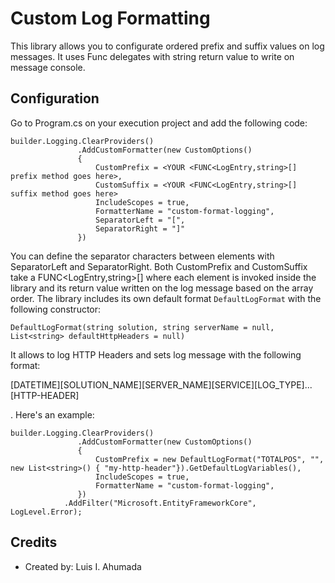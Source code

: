 
# Custom Log Formatting

This library allows you to configurate ordered prefix and suffix values on log messages. It uses Func delegates with string return value to write on message console.

## Configuration

Go to Program.cs on your execution project and add the following code:
```
builder.Logging.ClearProviders()
               .AddCustomFormatter(new CustomOptions()
               {
                   CustomPrefix = <YOUR <FUNC<LogEntry,string>[] prefix method goes here>,
                   CustomSuffix = <YOUR <FUNC<LogEntry,string>[] suffix method goes here>
                   IncludeScopes = true,
                   FormatterName = "custom-format-logging",
                   SeparatorLeft = "[",
                   SeparatorRight = "]"
               })
```
You can define the separator characters between elements with SeparatorLeft and SeparatorRight.
Both CustomPrefix and CustomSuffix take a FUNC<LogEntry,string>[] where each element is invoked inside the library and its return value written on the log message based on the array order. The library includes its own default format ```DefaultLogFormat``` with the following constructor:


 ```DefaultLogFormat(string solution, string serverName = null, List<string> defaultHttpHeaders = null)```

 It allows to log HTTP Headers and sets log message with the following format:

 [DATETIME][SOLUTION_NAME][SERVER_NAME][SERVICE][LOG_TYPE]...[HTTP-HEADER]

. Here's an example:

```
builder.Logging.ClearProviders()
               .AddCustomFormatter(new CustomOptions()
               {
                   CustomPrefix = new DefaultLogFormat("TOTALPOS", "", new List<string>() { "my-http-header"}).GetDefaultLogVariables(),
                   IncludeScopes = true,
                   FormatterName = "custom-format-logging",
               })
            .AddFilter("Microsoft.EntityFrameworkCore", LogLevel.Error);
```

## Credits

- Created by: Luis I. Ahumada
